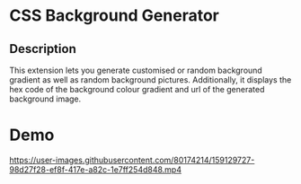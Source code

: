 # CSS Background Generator

## Description
This extension lets you generate customised or random background gradient as well as random background pictures. Additionally, it displays the hex code of the background colour gradient and url of the generated background image. 

# Demo


https://user-images.githubusercontent.com/80174214/159129727-98d27f28-ef8f-417e-a82c-1e7ff254d848.mp4

